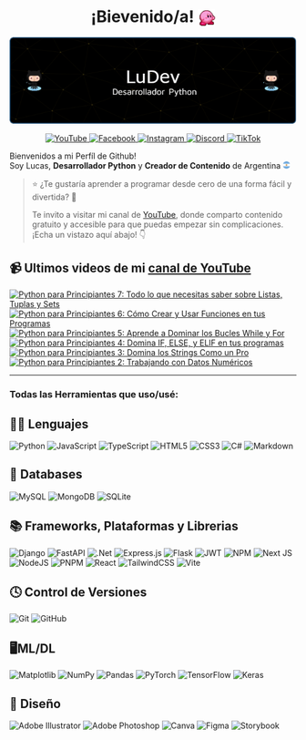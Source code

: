 <h1 align="center">¡Bievenido/a! <img src="./assets/kirby.gif" width="30" style="vertical-align: bottom;"/></h1>



<p align="center">
    <img src="./assets/banner.png">
</p>


<p align="center">
    <a href="https://www.youtube.com/@codewithludev" target="_blank">
        <img alt="YouTube" src="https://img.shields.io/badge/YouTube-%23FF0000.svg?style=for-the-badge&logo=YouTube&logoColor=white"/>
    </a>
    <a href="https://www.facebook.com/codewithludev" target="_blank">
        <img alt="Facebook" src="https://img.shields.io/badge/Facebook-%231877F2.svg?style=for-the-badge&logo=Facebook&logoColor=white"/>
    </a>
    <a href="https://www.instagram.com/codewithludev/" target="_blank">
        <img alt="Instagram" src="https://img.shields.io/badge/Instagram-%23E4405F.svg?style=for-the-badge&logo=Instagram&logoColor=white"/>
    </a>
    <a href="https://discord.gg/areTaX7m" target="_blank">
        <img alt="Discord" src="https://img.shields.io/badge/Discord-%235865F2.svg?style=for-the-badge&logo=discord&logoColor=white"/>
    </a>
    <a href="https://www.tiktok.com/@codewithludev" target="_blank">
        <img alt="TikTok" src="https://img.shields.io/badge/TikTok-%23000000.svg?style=for-the-badge&logo=TikTok&logoColor=white"/>
    </a>
</p>


Bienvenidos a mi Perfíl de Github! <br>
Soy Lucas, <b>Desarrollador Python</b> y <b>Creador de Contenido</b> de Argentina <img src="./assets/arg.png" width="13"/>



> ⭐ ¿Te gustaría aprender a programar desde cero de una forma fácil y divertida? 🚀
>
> Te invito a visitar mi canal de [YouTube](https://www.youtube.com/@codewithludev), donde comparto contenido gratuito y accesible para que puedas empezar sin complicaciones. ¡Echa un vistazo aquí abajo! 👇



## 📹 Ultimos videos de mi [canal de YouTube](https://www.youtube.com/@codewithludev)
<!-- BEGIN YOUTUBE-CARDS -->
[![Python para Principiantes 7: Todo lo que necesitas saber sobre Listas, Tuplas y Sets](https://ytcards.demolab.com/?id=Yl-IM-UltWM&title=Python+para+Principiantes+7%3A+Todo+lo+que+necesitas+saber+sobre+Listas%2C+Tuplas+y+Sets&lang=en&timestamp=1726686017&background_color=%230d1117&title_color=%23ffffff&stats_color=%23dedede&max_title_lines=1&width=250&border_radius=5 "Python para Principiantes 7: Todo lo que necesitas saber sobre Listas, Tuplas y Sets")](https://www.youtube.com/watch?v=Yl-IM-UltWM)
[![Python para Principiantes 6: Cómo Crear y Usar Funciones en tus Programas](https://ytcards.demolab.com/?id=GR9tEpvikhI&title=Python+para+Principiantes+6%3A+C%C3%B3mo+Crear+y+Usar+Funciones+en+tus+Programas&lang=en&timestamp=1726513216&background_color=%230d1117&title_color=%23ffffff&stats_color=%23dedede&max_title_lines=1&width=250&border_radius=5 "Python para Principiantes 6: Cómo Crear y Usar Funciones en tus Programas")](https://www.youtube.com/watch?v=GR9tEpvikhI)
[![Python para Principiantes 5: Aprende a Dominar los Bucles While y For](https://ytcards.demolab.com/?id=1funLY-Imzw&title=Python+para+Principiantes+5%3A+Aprende+a+Dominar+los+Bucles+While+y+For&lang=en&timestamp=1726254001&background_color=%230d1117&title_color=%23ffffff&stats_color=%23dedede&max_title_lines=1&width=250&border_radius=5 "Python para Principiantes 5: Aprende a Dominar los Bucles While y For")](https://www.youtube.com/watch?v=1funLY-Imzw)
[![Python para Principiantes 4: Domina IF, ELSE, y ELIF en tus programas](https://ytcards.demolab.com/?id=nzVBSxi9sso&title=Python+para+Principiantes+4%3A+Domina+IF%2C+ELSE%2C+y+ELIF+en+tus+programas&lang=en&timestamp=1726081235&background_color=%230d1117&title_color=%23ffffff&stats_color=%23dedede&max_title_lines=1&width=250&border_radius=5 "Python para Principiantes 4: Domina IF, ELSE, y ELIF en tus programas")](https://www.youtube.com/watch?v=nzVBSxi9sso)
[![Python para Principiantes 3: Domina los Strings Como un Pro](https://ytcards.demolab.com/?id=Q0mNX18mm2E&title=Python+para+Principiantes+3%3A+Domina+los+Strings+Como+un+Pro&lang=en&timestamp=1725908412&background_color=%230d1117&title_color=%23ffffff&stats_color=%23dedede&max_title_lines=1&width=250&border_radius=5 "Python para Principiantes 3: Domina los Strings Como un Pro")](https://www.youtube.com/watch?v=Q0mNX18mm2E)
[![Python para Principiantes 2: Trabajando con Datos Numéricos](https://ytcards.demolab.com/?id=dikq_p3TO-g&title=Python+para+Principiantes+2%3A+Trabajando+con+Datos+Num%C3%A9ricos&lang=en&timestamp=1725649220&background_color=%230d1117&title_color=%23ffffff&stats_color=%23dedede&max_title_lines=1&width=250&border_radius=5 "Python para Principiantes 2: Trabajando con Datos Numéricos")](https://www.youtube.com/watch?v=dikq_p3TO-g)
<!-- END YOUTUBE-CARDS -->

___
### Todas las Herramientas que uso/usé:

🧑‍💻 Lenguajes 
---
![Python](https://img.shields.io/badge/python-3670A0?style=for-the-badge&logo=python&logoColor=ffdd54)
![JavaScript](https://img.shields.io/badge/javascript-%23323330.svg?style=for-the-badge&logo=javascript&logoColor=%23F7DF1E)
![TypeScript](https://img.shields.io/badge/typescript-%23007ACC.svg?style=for-the-badge&logo=typescript&logoColor=white)
![HTML5](https://img.shields.io/badge/html5-%23E34F26.svg?style=for-the-badge&logo=html5&logoColor=white)
![CSS3](https://img.shields.io/badge/css3-%231572B6.svg?style=for-the-badge&logo=css3&logoColor=white)
![C#](https://img.shields.io/badge/c%23-%23239120.svg?style=for-the-badge&logo=csharp&logoColor=white)
![Markdown](https://img.shields.io/badge/markdown-%23000000.svg?style=for-the-badge&logo=markdown&logoColor=white)

💾 Databases
---
![MySQL](https://img.shields.io/badge/mysql-4479A1.svg?style=for-the-badge&logo=mysql&logoColor=white)
![MongoDB](https://img.shields.io/badge/MongoDB-%234ea94b.svg?style=for-the-badge&logo=mongodb&logoColor=white)
![SQLite](https://img.shields.io/badge/sqlite-%2307405e.svg?style=for-the-badge&logo=sqlite&logoColor=white)


📚 Frameworks, Plataformas y Librerias
---

![Django](https://img.shields.io/badge/django-%23092E20.svg?style=for-the-badge&logo=django&logoColor=white)
![FastAPI](https://img.shields.io/badge/FastAPI-005571?style=for-the-badge&logo=fastapi)
![.Net](https://img.shields.io/badge/.NET-5C2D91?style=for-the-badge&logo=.net&logoColor=white)
![Express.js](https://img.shields.io/badge/express.js-%23404d59.svg?style=for-the-badge&logo=express&logoColor=%2361DAFB)
![Flask](https://img.shields.io/badge/flask-%23000.svg?style=for-the-badge&logo=flask&logoColor=white)
![JWT](https://img.shields.io/badge/JWT-black?style=for-the-badge&logo=JSON%20web%20tokens)
![NPM](https://img.shields.io/badge/NPM-%23CB3837.svg?style=for-the-badge&logo=npm&logoColor=white)
![Next JS](https://img.shields.io/badge/Next-black?style=for-the-badge&logo=next.js&logoColor=white)
![NodeJS](https://img.shields.io/badge/node.js-6DA55F?style=for-the-badge&logo=node.js&logoColor=white)
![PNPM](https://img.shields.io/badge/pnpm-%234a4a4a.svg?style=for-the-badge&logo=pnpm&logoColor=f69220)
![React](https://img.shields.io/badge/react-%2320232a.svg?style=for-the-badge&logo=react&logoColor=%2361DAFB)
![TailwindCSS](https://img.shields.io/badge/tailwindcss-%2338B2AC.svg?style=for-the-badge&logo=tailwind-css&logoColor=white)
![Vite](https://img.shields.io/badge/vite-%23646CFF.svg?style=for-the-badge&logo=vite&logoColor=white)


🕓 Control de Versiones
---
![Git](https://img.shields.io/badge/git-%23F05033.svg?style=for-the-badge&logo=git&logoColor=white)
![GitHub](https://img.shields.io/badge/github-%23121011.svg?style=for-the-badge&logo=github&logoColor=white)


🖥️ML/DL
---
![Matplotlib](https://img.shields.io/badge/Matplotlib-%23ffffff.svg?style=for-the-badge&logo=Matplotlib&logoColor=black)
![NumPy](https://img.shields.io/badge/numpy-%23013243.svg?style=for-the-badge&logo=numpy&logoColor=white)
![Pandas](https://img.shields.io/badge/pandas-%23150458.svg?style=for-the-badge&logo=pandas&logoColor=white)
![PyTorch](https://img.shields.io/badge/PyTorch-%23EE4C2C.svg?style=for-the-badge&logo=PyTorch&logoColor=white)
![TensorFlow](https://img.shields.io/badge/TensorFlow-%23FF6F00.svg?style=for-the-badge&logo=TensorFlow&logoColor=white)
![Keras](https://img.shields.io/badge/Keras-%23D00000.svg?style=for-the-badge&logo=Keras&logoColor=white)

🎨 Diseño
---
![Adobe Illustrator](https://img.shields.io/badge/adobe%20illustrator-%23FF9A00.svg?style=for-the-badge&logo=adobe%20illustrator&logoColor=white)
![Adobe Photoshop](https://img.shields.io/badge/adobe%20photoshop-%2331A8FF.svg?style=for-the-badge&logo=adobe%20photoshop&logoColor=white)
![Canva](https://img.shields.io/badge/Canva-%2300C4CC.svg?style=for-the-badge&logo=Canva&logoColor=white)
![Figma](https://img.shields.io/badge/figma-%23F24E1E.svg?style=for-the-badge&logo=figma&logoColor=white)
![Storybook](https://img.shields.io/badge/-Storybook-FF4785?style=for-the-badge&logo=storybook&logoColor=white)

